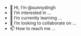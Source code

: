 - 👋 Hi, I’m @sunnydingh
- 👀 I’m interested in ...
- 🌱 I’m currently learning ...
- 💞️ I’m looking to collaborate on ...
- 📫 How to reach me ...

<!---
sunnydingh/sunnydingh is a ✨ special ✨ repository because its `README.md` (this file) appears on your GitHub profile.
You can click the Preview link to take a look at your changes.
--->
